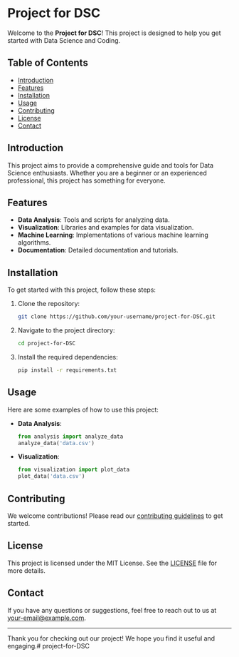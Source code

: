 # Project for DSC

Welcome to the **Project for DSC**! This project is designed to help you get started with Data Science and Coding.

## Table of Contents

- [Introduction](#introduction)
- [Features](#features)
- [Installation](#installation)
- [Usage](#usage)
- [Contributing](#contributing)
- [License](#license)
- [Contact](#contact)

## Introduction

This project aims to provide a comprehensive guide and tools for Data Science enthusiasts. Whether you are a beginner or an experienced professional, this project has something for everyone.

## Features

- **Data Analysis**: Tools and scripts for analyzing data.
- **Visualization**: Libraries and examples for data visualization.
- **Machine Learning**: Implementations of various machine learning algorithms.
- **Documentation**: Detailed documentation and tutorials.

## Installation

To get started with this project, follow these steps:

1. Clone the repository:
    ```sh
    git clone https://github.com/your-username/project-for-DSC.git
    ```
2. Navigate to the project directory:
    ```sh
    cd project-for-DSC
    ```
3. Install the required dependencies:
    ```sh
    pip install -r requirements.txt
    ```

## Usage

Here are some examples of how to use this project:

- **Data Analysis**:
    ```python
    from analysis import analyze_data
    analyze_data('data.csv')
    ```
- **Visualization**:
    ```python
    from visualization import plot_data
    plot_data('data.csv')
    ```

## Contributing

We welcome contributions! Please read our [contributing guidelines](CONTRIBUTING.md) to get started.

## License

This project is licensed under the MIT License. See the [LICENSE](LICENSE) file for more details.

## Contact

If you have any questions or suggestions, feel free to reach out to us at [your-email@example.com](mailto:your-email@example.com).

---

Thank you for checking out our project! We hope you find it useful and engaging.# project-for-DSC